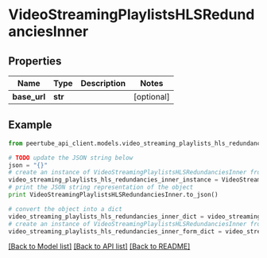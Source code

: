 # VideoStreamingPlaylistsHLSRedundanciesInner


## Properties
Name | Type | Description | Notes
------------ | ------------- | ------------- | -------------
**base_url** | **str** |  | [optional] 

## Example

```python
from peertube_api_client.models.video_streaming_playlists_hls_redundancies_inner import VideoStreamingPlaylistsHLSRedundanciesInner

# TODO update the JSON string below
json = "{}"
# create an instance of VideoStreamingPlaylistsHLSRedundanciesInner from a JSON string
video_streaming_playlists_hls_redundancies_inner_instance = VideoStreamingPlaylistsHLSRedundanciesInner.from_json(json)
# print the JSON string representation of the object
print VideoStreamingPlaylistsHLSRedundanciesInner.to_json()

# convert the object into a dict
video_streaming_playlists_hls_redundancies_inner_dict = video_streaming_playlists_hls_redundancies_inner_instance.to_dict()
# create an instance of VideoStreamingPlaylistsHLSRedundanciesInner from a dict
video_streaming_playlists_hls_redundancies_inner_form_dict = video_streaming_playlists_hls_redundancies_inner.from_dict(video_streaming_playlists_hls_redundancies_inner_dict)
```
[[Back to Model list]](../README.md#documentation-for-models) [[Back to API list]](../README.md#documentation-for-api-endpoints) [[Back to README]](../README.md)


